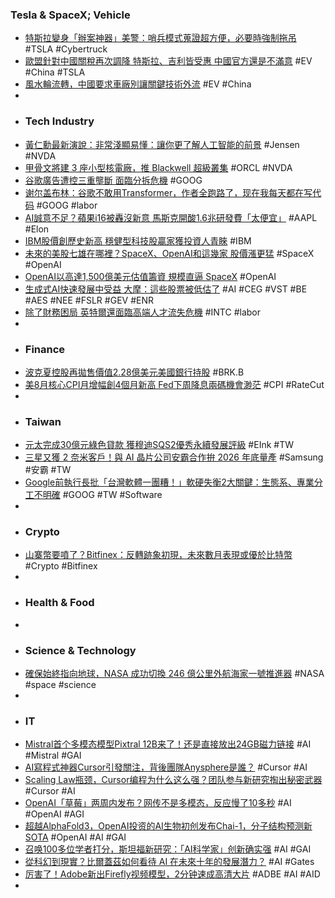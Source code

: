 ### Tesla & SpaceX; Vehicle
- [特斯拉變身「辦案神器」美警：哨兵模式蒐證超方便，必要時強制拖吊](https://www.blocktempo.com/tesla-sentry-mode-can-help-police-investigate-cases/) #TSLA #Cybertruck
- [歐盟針對中國關稅再次調降 特斯拉、吉利皆受惠 中國官方還是不滿意](https://autos.yahoo.com.tw/news/歐盟針對中國關稅再次調降-特斯拉-吉利接受惠-中國官方還是不滿意-104154731.html) #EV #China #TSLA
- [風水輪流轉，中國要求車廠別讓關鍵技術外流](https://technews.tw/2024/09/12/china-want-ev-technology-remain-home/) #EV #China
-
- ### Tech Industry
- [黃仁勳最新演說：非常淺顯易懂：讓你更了解人工智能的前景](https://uanalyze.com.tw/articles/334616569) #Jensen #NVDA
- [甲骨文將建 3 座小型核電廠，推 Blackwell 超級叢集](https://technews.tw/2024/09/12/oracle-offers-first-zettascale-cloud-computing-cluster/) #ORCL #NVDA
- [谷歌廣告遭控三重壟斷 面臨分拆危機](https://news.cnyes.com/news/id/5715553) #GOOG
- [谢尔盖布林：谷歌不敢用Transformer，作者全跑路了，现在我每天都在写代码](https://www.jiqizhixin.com/articles/2024-09-12-8) #GOOG #labor
- [AI誠意不足？蘋果i16被轟沒新意 馬斯克開酸1.6兆研發費「太便宜」](https://www.taiwanhot.net/news/1080121/AI誠意不足？蘋果i16被轟沒新意+馬斯克開酸1.6兆研發費「太便宜」) #AAPL #Elon
- [IBM股價創歷史新高 穩健型科技股贏家獲投資人青睞](https://news.cnyes.com/news/id/5715676) #IBM
- [未來的美股七雄在哪裡？SpaceX、OpenAI和這幾家 股價漲更猛](https://money.udn.com/money/story/5599/8223448) #SpaceX #OpenAI
- [OpenAI以高達1,500億美元估值籌資 規模直逼 SpaceX](https://udn.com/news/story/6811/8222890) #OpenAI
- [生成式AI快速發展中受益 大摩：這些股票被低估了](https://news.cnyes.com/news/id/5715672) #AI #CEG #VST #BE #AES #NEE #FSLR #GEV #ENR
- [除了財務困局 英特爾還面臨高端人才流失危機](https://news.cnyes.com/news/id/5715337) #INTC #labor
-
- ### Finance
- [波克夏控股再拋售價值2.28億美元美國銀行持股](https://news.cnyes.com/news/id/5715453) #BRK.B
- [美8月核心CPI月增幅創4個月新高 Fed下周降息兩碼機會渺茫](https://news.cnyes.com/news/id/5715456) #CPI #RateCut
-
- ### Taiwan
- [元太完成30億元綠色貸款 獲穆迪SQS2優秀永續發展評級](https://news.cnyes.com/news/id/5715363) #EInk #TW
- [三星又獲 2 奈米客戶！與 AI 晶片公司安霸合作拚 2026 年底量產](https://technews.tw/2024/09/12/samsung-ambarella-2nm-customer/) #Samsung #安霸 #TW
- [Google前執行長批「台灣軟體一團糟！」軟硬失衡2大關鍵：生態系、專業分工不明確](https://www.bnext.com.tw/article/80475/taiwanese-professionals-in-silicon-valley) #GOOG #TW #Software
-
- ### Crypto
- [山寨幣要噴了？Bitfinex：反轉跡象初現，未來數月表現或優於比特幣](https://www.blocktempo.com/bitcoin-could-soon-hit-six-figures/) #Crypto #Bitfinex
-
- ### Health & Food
-
- ### Science & Technology
- [確保始終指向地球，NASA 成功切換 246 億公里外航海家一號推進器](https://technews.tw/2024/09/12/voyager-1-probe-thruster-nasa/) #NASA #space #science
-
- ### IT
- [​Mistral首个多模态模型Pixtral 12B来了！还是直接放出24GB磁力链接](https://www.jiqizhixin.com/articles/2024-09-12-3) #AI #Mistral #GAI
- [AI寫程式神器Cursor引發關注，背後團隊Anysphere是誰？](https://meet.bnext.com.tw/articles/view/51671) #Cursor #AI
- [Scaling Law瓶颈，Cursor编程为什么这么强？团队参与新研究掏出秘密武器](https://www.jiqizhixin.com/articles/2024-09-11-5) #Cursor #AI
- [OpenAI「草莓」两周内发布？网传不是多模态，反应慢了10多秒](https://www.jiqizhixin.com/articles/2024-09-11-3) #AI #OpenAI #AGI
- [超越AlphaFold3，OpenAI投资的AI生物初创发布Chai-1，分子结构预测新SOTA](https://www.jiqizhixin.com/articles/2024-09-11-6) #OpenAI #AI #GAI
- [召唤100多位学者打分，斯坦福新研究：「AI科学家」创新确实强](https://www.jiqizhixin.com/articles/2024-09-11-4) #AI #GAI
- [從科幻到現實？比爾蓋茲如何看待 AI 在未來十年的發展潛力？](https://technews.tw/2024/09/12/the-future-with-bill-gates/) #AI #Gates
- [厉害了！Adobe新出Firefly视频模型，2分钟速成高清大片](https://www.jiqizhixin.com/articles/2024-09-12-10) #ADBE #AI #AID
-